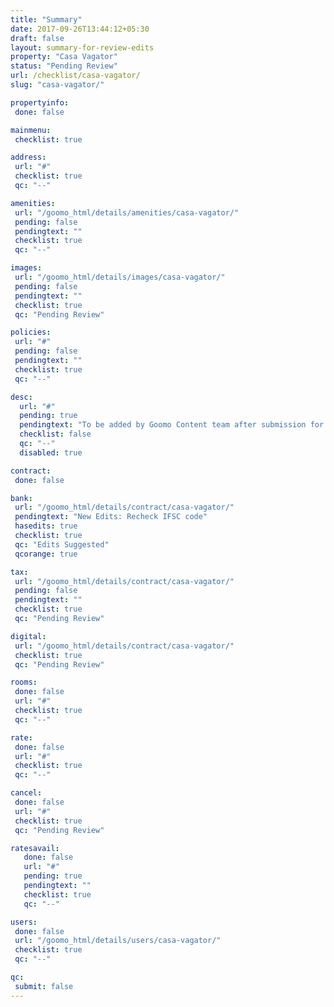 ```yaml
---
title: "Summary"
date: 2017-09-26T13:44:12+05:30
draft: false
layout: summary-for-review-edits
property: "Casa Vagator"
status: "Pending Review"
url: /checklist/casa-vagator/
slug: "casa-vagator/"

propertyinfo:
 done: false

mainmenu:
 checklist: true

address:
 url: "#"
 checklist: true
 qc: "--"

amenities:
 url: "/goomo_html/details/amenities/casa-vagator/"
 pending: false
 pendingtext: ""
 checklist: true
 qc: "--"

images:
 url: "/goomo_html/details/images/casa-vagator/"
 pending: false
 pendingtext: ""
 checklist: true
 qc: "Pending Review"

policies:
 url: "#"
 pending: false
 pendingtext: ""
 checklist: true
 qc: "--"

desc:
  url: "#"
  pending: true
  pendingtext: "To be added by Goomo Content team after submission for review"
  checklist: false
  qc: "--"
  disabled: true

contract:
 done: false

bank:
 url: "/goomo_html/details/contract/casa-vagator/"
 pendingtext: "New Edits: Recheck IFSC code"
 hasedits: true
 checklist: true
 qc: "Edits Suggested"
 qcorange: true

tax:
 url: "/goomo_html/details/contract/casa-vagator/"
 pending: false
 pendingtext: ""
 checklist: true
 qc: "Pending Review"

digital:
 url: "/goomo_html/details/contract/casa-vagator/"
 checklist: true
 qc: "Pending Review"

rooms:
 done: false
 url: "#"
 checklist: true
 qc: "--"

rate:
 done: false
 url: "#"
 checklist: true
 qc: "--"

cancel:
 done: false
 url: "#"
 checklist: true
 qc: "Pending Review"

ratesavail:
   done: false
   url: "#"
   pending: true
   pendingtext: ""
   checklist: true
   qc: "--"

users:
 done: false
 url: "/goomo_html/details/users/casa-vagator/"
 checklist: true
 qc: "--"

qc:
 submit: false
---
```


